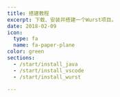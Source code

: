 ```yaml
---
title: 搭建教程
excerpt: 下载、安装并搭建一个Wurst项目。
date: 2018-02-09
icon:
  type: fa
  name: fa-paper-plane
color: green
sections:
  - /start/install_java
  - /start/install_vscode
  - /start/install_wurst

---
```

